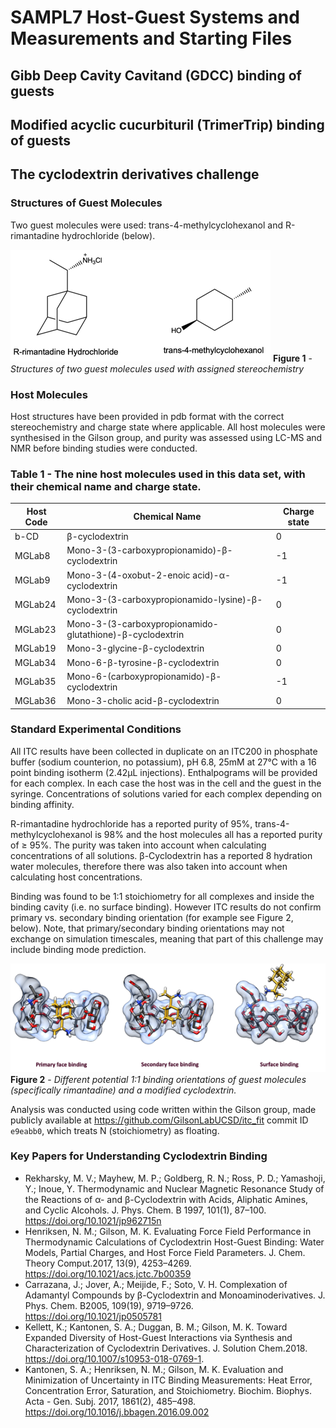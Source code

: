 # SAMPL7 Host-Guest Systems and Measurements and Starting Files

## Gibb Deep Cavity Cavitand (GDCC) binding of guests

## Modified acyclic cucurbituril (TrimerTrip) binding of guests

## The cyclodextrin derivatives challenge

### Structures of Guest Molecules
Two guest molecules were used: trans-4-methylcyclohexanol and R-rimantadine hydrochloride (below).

![](images/CD_guests_fig1.png)
**Figure 1** - *Structures of two guest molecules used with assigned stereochemistry*

### Host Molecules
Host structures have been provided in pdb format with the correct stereochemistry and charge state where applicable.
All host molecules were synthesised in the Gilson group, and purity was assessed using LC-MS and NMR before binding studies were conducted.

### Table 1 - The nine host molecules used in this data set, with their chemical name and charge state.


| Host Code | Chemical Name | Charge state |
| --------- | ------------- | ------------ |
| b-CD      | β-cyclodextrin | 0     |
| MGLab8    | Mono-3-(3-carboxypropionamido)-β-cyclodextrin | -1 |
| MGLab9 | Mono-3-(4-oxobut-2-enoic acid)-α-cyclodextrin | -1 |
| MGLab24 | Mono-3-(3-carboxypropionamido-lysine)-β-cyclodextrin | 0 |
| MGLab23 | Mono-3-(3-carboxypropionamido-glutathione)-β-cyclodextrin | 0 |
| MGLab19 | Mono-3-glycine-β-cyclodextrin | 0 |
| MGLab34 | Mono-6-β-tyrosine-β-cyclodextrin | 0 |
| MGLab35 | Mono-6-(carboxypropionamido)-β-cyclodextrin | -1 |
| MGLab36 | Mono-3-cholic acid-β-cyclodextrin | 0 |

### Standard Experimental Conditions

All ITC results have been collected in duplicate on an ITC200 in phosphate buffer (sodium counterion, no potassium), pH 6.8, 25mM at 27℃ with a 16 point binding isotherm (2.42µL injections).
Enthalpograms will be provided for each complex.
In each case the host was in the cell and the guest in the syringe.
Concentrations of solutions varied for each complex depending on binding affinity.

R-rimantadine hydrochloride has a reported purity of 95%, trans-4-methylcyclohexanol is 98% and the host molecules all has a reported purity of ≥ 95%.
The purity was taken into account when calculating concentrations of all solutions.
β-Cyclodextrin has a reported 8 hydration water molecules, therefore there was also taken into account when calculating host concentrations.

Binding was found to be 1:1 stoichiometry for all complexes and inside the binding cavity (i.e. no surface binding).
However ITC results do not confirm primary vs. secondary binding orientation (for example see Figure 2, below).
Note, that primary/secondary binding orientations may not exchange on simulation timescales, meaning that part of this challenge may include binding mode prediction.

![](images/CD_face_binding.png)
**Figure 2** - *Different potential 1:1 binding orientations of guest molecules (specifically rimantadine) and a modified cyclodextrin.*

Analysis was conducted using code written within the Gilson group, made publicly available at https://github.com/GilsonLabUCSD/itc_fit commit ID `e9eabb0`, which treats N (stoichiometry) as floating.  

### Key Papers for Understanding Cyclodextrin Binding
- Rekharsky, M. V.; Mayhew, M. P.; Goldberg, R. N.; Ross, P. D.; Yamashoji, Y.; Inoue, Y. Thermodynamic and Nuclear Magnetic Resonance Study of the Reactions of α- and β-Cyclodextrin with Acids, Aliphatic Amines, and Cyclic Alcohols. J. Phys. Chem. B 1997, 101(1), 87–100. https://doi.org/10.1021/jp962715n
- Henriksen, N. M.; Gilson, M. K. Evaluating Force Field Performance in Thermodynamic Calculations of Cyclodextrin Host-Guest Binding: Water Models, Partial Charges, and Host Force Field Parameters. J. Chem. Theory Comput.2017, 13(9), 4253–4269. https://doi.org/10.1021/acs.jctc.7b00359
- Carrazana, J.; Jover, A.; Meijide, F.; Soto, V. H. Complexation of Adamantyl Compounds by β-Cyclodextrin and Monoaminoderivatives. J. Phys. Chem. B2005, 109(19), 9719–9726. https://doi.org/10.1021/jp0505781
- Kellett, K.; Kantonen, S. A.; Duggan, B. M.; Gilson, M. K. Toward Expanded Diversity of Host-Guest Interactions via Synthesis and Characterization of Cyclodextrin Derivatives. J. Solution Chem.2018. https://doi.org/10.1007/s10953-018-0769-1.
- Kantonen, S. A.; Henriksen, N. M.; Gilson, M. K. Evaluation and Minimization of Uncertainty in ITC Binding Measurements: Heat Error, Concentration Error, Saturation, and Stoichiometry. Biochim. Biophys. Acta - Gen. Subj. 2017, 1861(2), 485–498. https://doi.org/10.1016/j.bbagen.2016.09.002
